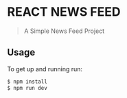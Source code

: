 # REACT NEWS FEED
> A Simple News Feed Project

## Usage
To get up and running run:
``` bash
$ npm install
$ npm run dev